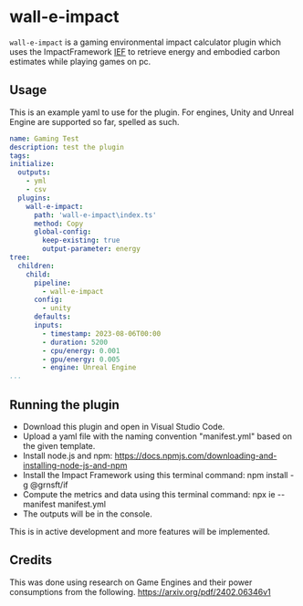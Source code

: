 # wall-e-impact

`wall-e-impact` is a gaming environmental impact calculator plugin which uses the ImpactFramework [IEF](https://github.com/Green-Software-Foundation/ief) to retrieve energy and embodied carbon estimates while playing games on pc.

## Usage

This is an example yaml to use for the plugin.
For engines, Unity and Unreal Engine are supported so far, spelled as such.

```yaml
name: Gaming Test
description: test the plugin
tags: 
initialize:
  outputs:
    - yml
    - csv
  plugins:
    wall-e-impact:
      path: 'wall-e-impact\index.ts'
      method: Copy
      global-config:
        keep-existing: true
        output-parameter: energy
tree:
  children:
    child:
      pipeline:
        - wall-e-impact
      config:
        - unity
      defaults:
      inputs:
        - timestamp: 2023-08-06T00:00
        - duration: 5200
        - cpu/energy: 0.001
        - gpu/energy: 0.005
        - engine: Unreal Engine
...
```
## Running the plugin
- Download this plugin and open in Visual Studio Code.
- Upload a yaml file with the naming convention "manifest.yml" based on the given template.
- Install node.js and npm: https://docs.npmjs.com/downloading-and-installing-node-js-and-npm
- Install the Impact Framework using this terminal command: npm install -g @grnsft/if
- Compute the metrics and data using this terminal command: npx ie --manifest manifest.yml
- The outputs will be in the console.

This is in active development and more features will be implemented.

## Credits
This was done using research on Game Engines and their power consumptions from the following.
https://arxiv.org/pdf/2402.06346v1
